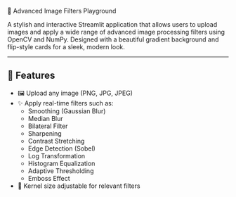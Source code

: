  🎨 Advanced Image Filters Playground

A stylish and interactive Streamlit application that allows users to upload images and apply a wide range of advanced image processing filters using OpenCV and NumPy. Designed with a beautiful gradient background and flip-style cards for a sleek, modern look.

---

## 🚀 Features

- 🖼 Upload any image (PNG, JPG, JPEG)
- ✨ Apply real-time filters such as:
  - Smoothing (Gaussian Blur)
  - Median Blur
  - Bilateral Filter
  - Sharpening
  - Contrast Stretching
  - Edge Detection (Sobel)
  - Log Transformation
  - Histogram Equalization
  - Adaptive Thresholding
  - Emboss Effect
- 🧠 Kernel size adjustable for relevant filters
